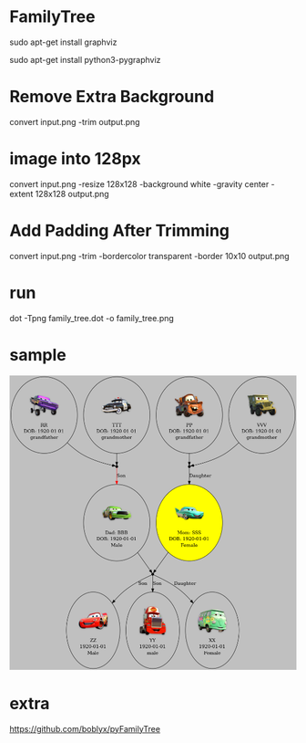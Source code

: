 # FamilyTree




sudo apt-get install graphviz

sudo apt-get install python3-pygraphviz
 
 



# Remove Extra Background
convert input.png -trim output.png


# image into 128px
convert input.png -resize 128x128 -background white -gravity center -extent 128x128 output.png

 
# Add Padding After Trimming
 
convert input.png -trim -bordercolor transparent -border 10x10 output.png

 
 
 
 
# run

dot -Tpng family_tree.dot -o family_tree.png




# sample



![](family_tree1.png)






# extra

https://github.com/boblyx/pyFamilyTree



